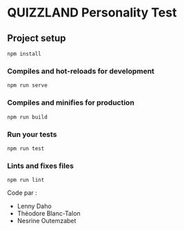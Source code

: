 # QUIZZLAND Personality Test

## Project setup
```
npm install
```

### Compiles and hot-reloads for development
```
npm run serve
```

### Compiles and minifies for production
```
npm run build
```

### Run your tests
```
npm run test
```

### Lints and fixes files
```
npm run lint
```

Code par :
* Lenny Daho
* Théodore Blanc-Talon
* Nesrine Outemzabet